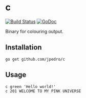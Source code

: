 # c

[![Build Status](https://travis-ci.org/jpedro/c.svg?branch=master)](https://travis-ci.org/jpedro/c)
[![GoDoc](https://godoc.org/github.com/jpedro/c?status.svg)](https://godoc.org/github.com/jpedro/c)

Binary for colouring output.


## Installation

	go get github.com/jpedro/c

## Usage

	c green 'Hello world!'
	c 201 WELCOME TO MY PINK UNIVERSE
